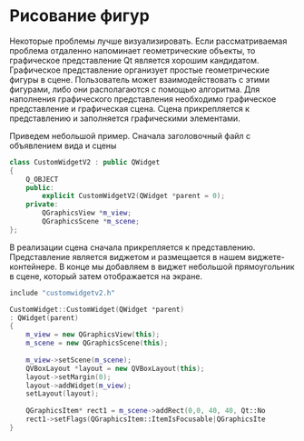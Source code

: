 # Рисование фигур
Некоторые проблемы лучше визуализировать. Если рассматриваемая проблема отдаленно напоминает геометрические объекты, то графическое представление Qt является хорошим кандидатом. Графическое представление организует простые геометрические фигуры в сцене. Пользователь может взаимодействовать с этими фигурами, либо они располагаются с помощью алгоритма. Для наполнения графического представления необходимо графическое
представление и графическая сцена. Сцена прикрепляется к представлению и заполняется графическими элементами.

Приведем небольшой пример. Сначала заголовочный файл с
объявлением вида и сцены
``` c++
class CustomWidgetV2 : public QWidget
{
	Q_OBJECT
	public:
		explicit CustomWidgetV2(QWidget *parent = 0);
	private:
		QGraphicsView *m_view;
		QGraphicsScene *m_scene;
};
```
В реализации сцена сначала прикрепляется к представлению. Представление является виджетом и размещается в нашем виджете-контейнере. В конце мы добавляем в виджет
небольшой прямоугольник в сцене, который затем отображается на экране.
```c++
include "customwidgetv2.h"

CustomWidget::CustomWidget(QWidget *parent) 
: QWidget(parent)
{
	m_view = new QGraphicsView(this);
	m_scene = new QGraphicsScene(this);
	
	m_view->setScene(m_scene);
	QVBoxLayout *layout = new QVBoxLayout(this);
	layout->setMargin(0);
	layout->addWidget(m_view);
	setLayout(layout);
	
	QGraphicsItem* rect1 = m_scene->addRect(0,0, 40, 40, Qt::No
	rect1->setFlags(QGraphicsItem::ItemIsFocusable|QGraphicsIte
}
```



